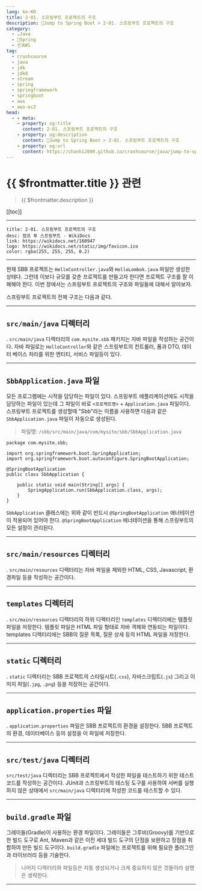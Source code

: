 ```yaml
---
lang: ko-KR
title: 2-01. 스프링부트 프로젝트의 구조
description: 🍃Jump to Spring Boot > 2-01. 스프링부트 프로젝트의 구조
category:
  - ☕️Java
  - 🍃Spring
  - 📦AWS
tag: 
  - crashcourse
  - java
  - jdk
  - jdk8
  - stream
  - spring
  - springframework
  - springboot
  - aws
  - aws-ec2
head:
  - - meta:
    - property: og:title
      content: 2-01. 스프링부트 프로젝트의 구조
    - property: og:description
      content: 🍃Jump to Spring Boot > 2-01. 스프링부트 프로젝트의 구조
    - property: og:url
      content: https://chanhi2000.github.io/crashcourse/java/jump-to-spring-boot/02A.html
---
```


# {{ $frontmatter.title }} 관련

> {{ $frontmatter.description }}

[[toc]]

---

```component VPCard
title: 2-01. 스프링부트 프로젝트의 구조
desc: 점프 투 스프링부트 - WikiDocs
link: https://wikidocs.net/160947
logo: https://wikidocs.net/static/img/favicon.ico
color: rgba(255, 255, 255, 0.2)
```

---

현재 SBB 프로젝트는 <FontIcon icon="iconfont icon-java"/> `HelloController.java`와 <FontIcon icon="iconfont icon-java"/> `HelloLombok.java` 파일만 생성한 상태다. 그런데 이보다 규모를 갖춘 프로젝트를 만들고자 한다면 프로젝트 구조를 잘 이해해야 한다. 이번 장에서는 스프링부트 프로젝트의 구조와 파일들에 대해서 알아보자.

스프링부트 프로젝트의 전체 구조는 다음과 같다.

---

## <FontIcon icon="iconfont icon-folder"/> `src/main/java` 디렉터리

.<FontIcon icon="iconfont icon-folder"/> `src/main/java` 디렉터리의 `com.mysite.sbb` 패키지는 자바 파일을 작성하는 공간이다. 자바 파일로는 `HelloController`와 같은 스프링부트의 컨트롤러, 폼과 DTO, 데이터 베이스 처리를 위한 엔티티, 서비스 파일등이 있다.

---

## <FontIcon icon="iconfont icon-java"/> `SbbApplication.java` 파일

모든 프로그램에는 시작을 담당하는 파일이 있다. 스프링부트 애플리케이션에도 시작을 담당하는 파일이 있는데 그 파일이 바로 `<프로젝트명>` + `Application.java` 파일이다. 스프링부트 프로젝트를 생성할때 "Sbb"라는 이름을 사용하면 다음과 같은 <FontIcon icon="iconfont icon-java"/> `SbbApplication.java` 파일이 자동으로 생성된다.

> 파일명: <FontIcon icon="iconfont icon-folder"/>`/sbb/src/main/java/com/mysite/sbb/`<FontIcon icon="iconfont icon-java"/>`SbbApplication.java`

```java{5}
package com.mysite.sbb;

import org.springframework.boot.SpringApplication;
import org.springframework.boot.autoconfigure.SpringBootApplication;

@SpringBootApplication
public class SbbApplication {

    public static void main(String[] args) {
        SpringApplication.run(SbbApplication.class, args);
    }
}
```

`SbbApplication` 클래스에는 위와 같이 반드시 `@SpringBootApplication` 애너테이션이 적용되어 있어야 한다. `@SpringBootApplication` 애너테이션을 통해 스프링부트의 모든 설정이 관리된다.

---

## <FontIcon icon="iconfont icon-folder"/> `src/main/resources` 디렉터리

.<FontIcon icon="iconfont icon-folder"/> `src/main/resources` 디렉터리는 자바 파일을 제외한 HTML, CSS, Javascript, 환경파일 등을 작성하는 공간이다.

---

## <FontIcon icon="iconfont icon-folder"/> `templates` 디렉터리

.<FontIcon icon="iconfont icon-folder"/> `src/main/resources` 디렉터리의 하위 디렉터리인 <FontIcon icon="iconfont icon-folder"/> `templates` 디렉터리에는 템플릿 파일을 저장한다. 템플릿 파일은 HTML 파일 형태로 자바 객체와 연동되는 파일이다. templates 디렉터리에는 SBB의 질문 목록, 질문 상세 등의 HTML 파일을 저장한다.

---

## <FontIcon icon="iconfont icon-folder"/> `static` 디렉터리

.<FontIcon icon="iconfont icon-folder"/> `static` 디렉터리는 SBB 프로젝트의 스타일시트(`.css`), 자바스크립트(`.js`) 그리고 이미지 파일(`.jpg`, `.png`) 등을 저장하는 공간이다.

---

## <FontIcon icon="iconfont icon-file"/> `application.properties` 파일

.<FontIcon icon="iconfont icon-file"/> `application.properties` 파일은 SBB 프로젝트의 환경을 설정한다. SBB 프로젝트의 환경, 데이터베이스 등의 설정을 이 파일에 저장한다.

---

## <FontIcon icon="iconfont icon-folder"/> `src/test/java` 디렉터리

<FontIcon icon="iconfont icon-folder"/> `src/test/java` 디렉터리는 SBB 프로젝트에서 작성한 파일을 테스트하기 위한 테스트 코드를 작성하는 공간이다. JUnit과 스프링부트의 테스팅 도구를 사용하여 서버를 실행하지 않은 상태에서 <FontIcon icon="iconfont icon-folder"/> `src/main/java` 디렉터리에 작성한 코드를 테스트할 수 있다.

---

## <FontIcon icon="iconfont icon-engine"/> `build.gradle` 파일

그레이들(Gradle)이 사용하는 환경 파일이다. 그레이들은 그루비(Groovy)를 기반으로 한 빌드 도구로 Ant, Maven과 같은 이전 세대 빌드 도구의 단점을 보완하고 장점을 취합하여 만든 빌드 도구이다. <FontIcon icon="iconfont icon-engine"/> `build.gradle` 파일에는 프로젝트를 위해 필요한 플러그인과 라이브러리 등을 기술한다.

> 나머지 디렉터리와 파일등은 자동 생성되거나 크게 중요하지 않은 것들이라 설명은 생략한다.

---

<TagLinks />